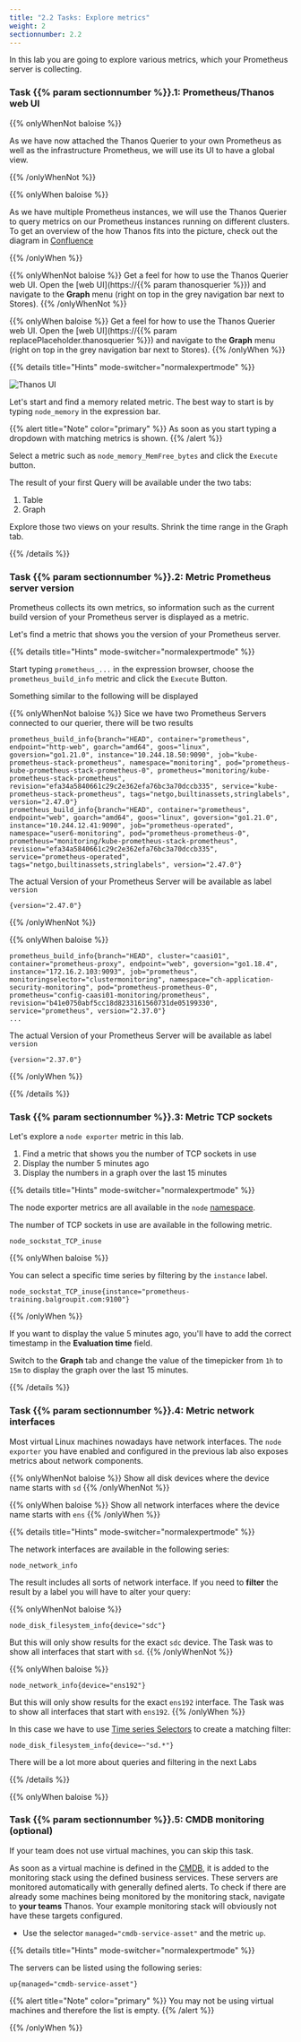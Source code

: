 ```yaml
---
title: "2.2 Tasks: Explore metrics"
weight: 2
sectionnumber: 2.2
---
```


In this lab you are going to explore various metrics, which your Prometheus server is collecting.

### Task {{% param sectionnumber %}}.1: Prometheus/Thanos web UI

{{% onlyWhenNot baloise %}}

As we have now attached the Thanos Querier to your own Prometheus as well as the infrastructure Prometheus, we will use its UI to have a global view.

{{% /onlyWhenNot %}}

{{% onlyWhen baloise %}}

As we have multiple Prometheus instances, we will use the Thanos Querier to query metrics on our Prometheus instances running on different clusters. To get an overview of the how Thanos fits into the picture, check out the diagram in [Confluence](https://confluence.baloisenet.com/display/BALMATE/Application+Monitoring)

{{% /onlyWhen %}}

{{% onlyWhenNot baloise %}}
Get a feel for how to use the Thanos Querier web UI. Open the [web UI](https://{{% param thanosquerier %}}) and navigate to the **Graph** menu (right on top in the grey navigation bar next to Stores).
{{% /onlyWhenNot %}}

{{% onlyWhen baloise %}}
Get a feel for how to use the Thanos Querier web UI. Open the [web UI](https://{{% param replacePlaceholder.thanosquerier %}}) and navigate to the **Graph** menu (right on top in the grey navigation bar next to Stores).
{{% /onlyWhen %}}

{{% details title="Hints" mode-switcher="normalexpertmode" %}}

![Thanos UI](../thanos-ui.png)

Let's start and find a memory related metric. The best way to start is by typing `node_memory` in the expression bar.

{{% alert title="Note" color="primary" %}}
As soon as you start typing a dropdown with matching metrics is shown.
{{% /alert %}}

Select a metric such as `node_memory_MemFree_bytes` and click the `Execute` button.

The result of your first Query will be available under the two tabs:

1. Table
2. Graph

Explore those two views on your results. Shrink the time range in the Graph tab.

{{% /details %}}

### Task {{% param sectionnumber %}}.2: Metric Prometheus server version

Prometheus collects its own metrics, so information such as the current build version of your Prometheus server is displayed as a metric.

Let's find a metric that shows you the version of your Prometheus server.

{{% details title="Hints" mode-switcher="normalexpertmode" %}}

Start typing `prometheus_...` in the expression browser, choose the `prometheus_build_info` metric and click the `Execute` Button.

Something similar to the following will be displayed

{{% onlyWhenNot baloise %}}
Sice we have two Prometheus Servers connected to our querier, there will be two results

```promql
prometheus_build_info{branch="HEAD", container="prometheus", endpoint="http-web", goarch="amd64", goos="linux", goversion="go1.21.0", instance="10.244.18.50:9090", job="kube-prometheus-stack-prometheus", namespace="monitoring", pod="prometheus-kube-prometheus-stack-prometheus-0", prometheus="monitoring/kube-prometheus-stack-prometheus", revision="efa34a5840661c29c2e362efa76bc3a70dccb335", service="kube-prometheus-stack-prometheus", tags="netgo,builtinassets,stringlabels", version="2.47.0"}
prometheus_build_info{branch="HEAD", container="prometheus", endpoint="web", goarch="amd64", goos="linux", goversion="go1.21.0", instance="10.244.12.41:9090", job="prometheus-operated", namespace="user6-monitoring", pod="prometheus-prometheus-0", prometheus="monitoring/kube-prometheus-stack-prometheus", revision="efa34a5840661c29c2e362efa76bc3a70dccb335", service="prometheus-operated", tags="netgo,builtinassets,stringlabels", version="2.47.0"}
```

The actual Version of your Prometheus Server will be available as label `version`
```promql
{version="2.47.0"}
```
{{% /onlyWhenNot %}}

{{% onlyWhen baloise %}}
```promql
prometheus_build_info{branch="HEAD", cluster="caasi01", container="prometheus-proxy", endpoint="web", goversion="go1.18.4", instance="172.16.2.103:9093", job="prometheus", monitoringselector="clustermonitoring", namespace="ch-application-security-monitoring", pod="prometheus-prometheus-0", prometheus="config-caasi01-monitoring/prometheus", revision="b41e0750abf5cc18d8233161560731de05199330", service="prometheus", version="2.37.0"}
...
```

The actual Version of your Prometheus Server will be available as label `version`
```promql
{version="2.37.0"}
```
{{% /onlyWhen %}}

{{% /details %}}

### Task {{% param sectionnumber %}}.3: Metric TCP sockets

Let's explore a `node exporter` metric in this lab.

1. Find a metric that shows you the number of TCP sockets in use
1. Display the number 5 minutes ago
1. Display the numbers in a graph over the last 15 minutes


{{% details title="Hints" mode-switcher="normalexpertmode" %}}

The node exporter metrics are all available in the `node` [namespace](https://prometheus.io/docs/practices/naming/#metric-names).

The number of TCP sockets in use are available in the following metric.

```promql
node_sockstat_TCP_inuse
```

{{% onlyWhen baloise %}}

You can select a specific time series by filtering by the `instance` label.

```promql
node_sockstat_TCP_inuse{instance="prometheus-training.balgroupit.com:9100"}
```

{{% /onlyWhen %}}


If you want to display the value 5 minutes ago, you'll have to add the correct timestamp in the **Evaluation time** field.

Switch to the **Graph** tab and change the value of the timepicker from `1h` to `15m` to display the graph over the last 15 minutes.

{{% /details %}}

### Task {{% param sectionnumber %}}.4: Metric network interfaces

Most virtual Linux machines nowadays have network interfaces. The `node exporter` you have enabled and configured in the previous lab also exposes metrics about network components.

{{% onlyWhenNot baloise %}}
Show all disk devices where the device name starts with `sd`
{{% /onlyWhenNot %}}


{{% onlyWhen baloise %}}
Show all network interfaces where the device name starts with `ens`
{{% /onlyWhen %}}

{{% details title="Hints" mode-switcher="normalexpertmode" %}}

The network interfaces are available in the following series:

```promql
node_network_info
```

The result includes all sorts of network interface. If you need to **filter** the result by a label you will have to alter your query:

{{% onlyWhenNot baloise %}}

```promql
node_disk_filesystem_info{device="sdc"}
```
But this will only show results for the exact `sdc` device. The Task was to show all interfaces that start with `sd`.
{{% /onlyWhenNot %}}


{{% onlyWhen baloise %}}
```promql
node_network_info{device="ens192"}
```
But this will only show results for the exact `ens192` interface. The Task was to show all interfaces that start with `ens192`.
{{% /onlyWhen %}}


In this case we have to use [Time series Selectors](https://prometheus.io/docs/prometheus/latest/querying/basics/#time-series-selectors) to create a matching filter:

```promql
node_disk_filesystem_info{device=~"sd.*"}
```

There will be a lot more about queries and filtering in the next Labs

{{% /details %}}

{{% onlyWhen baloise %}}

### Task {{% param sectionnumber %}}.5: CMDB monitoring (optional)

If your team does not use virtual machines, you can skip this task.

As soon as a virtual machine is defined in the [CMDB](https://oim.baloisenet.com), it is added to the monitoring stack using the defined business services. These servers are monitored automatically with generally defined alerts. To check if there are already some machines being monitored by the monitoring stack, navigate to **your teams** Thanos. Your example monitoring stack will obviously not have these targets configured.

* Use the selector `managed="cmdb-service-asset"` and the metric `up`.

{{% details title="Hints" mode-switcher="normalexpertmode" %}}

The servers can be listed using the following series:

```promql
up{managed="cmdb-service-asset"}
```

{{% alert title="Note" color="primary" %}}
You may not be using virtual machines and therefore the list is empty.
{{% /alert %}}

{{% /onlyWhen %}}
